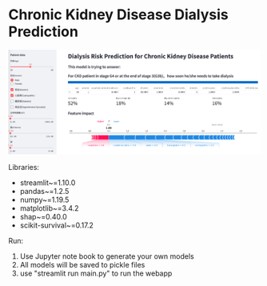 
# Chronic Kidney Disease Dialysis Prediction

![Screenshot](./screenshot_ckd.png)

Libraries:  
  
* streamlit~=1.10.0
* pandas~=1.2.5
* numpy~=1.19.5
* matplotlib~=3.4.2
* shap~=0.40.0
* scikit-survival~=0.17.2
 
Run:

 1. Use Jupyter note book to generate your own models
 2. All models will be saved to pickle files
 3. use "streamlit run main.py" to run the webapp
